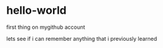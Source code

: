 # hello-world
first thing on mygithub account

lets see if i can remember anything that i previously learned
